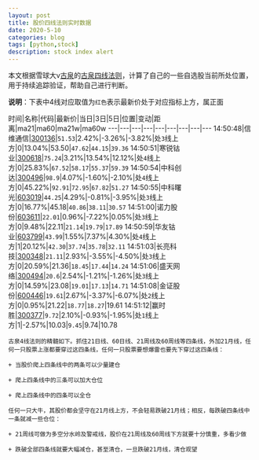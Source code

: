 ```yaml
---
layout: post
title: 股价四线法则实时数据
date: 2020-5-10
categories: blog
tags: [python,stock]
description: stock index alert
---
```



本文根据雪球大v[古泉](https://xueqiu.com/u/7148646888)的[古泉四线法则](https://xueqiu.com/7148646888/130498192)，计算了自己的一些自选股当前所处位置，用于持续追踪验证，帮助自己进行判断。

**说明**：下表中4线对应取值为`红色`表示最新价处于对应指标上方，属正面

时间|名称|代码|最新价|当日|3日|5日|位置|变动|距离|ma21|ma60|ma21w|ma60w
---|---|---|---|---|---|---|---|---
14:50:48|信维通信|[300136](https://xueqiu.com/S/SZ300136)|`51.53`|2.42%|-3.26%|-3.82%|处`3`线上方|0|13.04%|53.50|`47.62`|`44.15`|`39.36`
14:50:51|寒锐钴业|[300618](https://xueqiu.com/S/SZ300618)|`75.24`|3.21%|13.54%|12.12%|处`4`线上方|0|25.83%|`67.52`|`58.17`|`55.37`|`59.39`
14:50:54|中科创达|[300496](https://xueqiu.com/S/SZ300496)|`98.9`|4.07%|-1.60%|-2.10%|处`4`线上方|0|45.22%|`92.91`|`72.95`|`67.82`|`51.27`
14:50:55|中科曙光|[603019](https://xueqiu.com/S/SH603019)|`44.25`|4.29%|-0.81%|-3.95%|处`3`线上方|0|16.77%|45.18|`40.86`|`38.11`|`30.57`
14:51:00|诺力股份|[603611](https://xueqiu.com/S/SH603611)|`22.01`|0.96%|-7.22%|0.05%|处`3`线上方|0|9.48%|22.11|`21.14`|`19.79`|`17.89`
14:50:59|华友钴业|[603799](https://xueqiu.com/S/SH603799)|`43.99`|1.55%|7.37%|4.30%|处`4`线上方|1|20.12%|`42.30`|`37.74`|`35.78`|`32.11`
14:51:03|长亮科技|[300348](https://xueqiu.com/S/SZ300348)|`21.11`|2.93%|-3.55%|-4.50%|处`3`线上方|0|20.59%|21.36|`18.45`|`17.44`|`14.24`
14:51:06|盛天网络|[300494](https://xueqiu.com/S/SZ300494)|`20.6`|2.54%|-1.21%|-1.26%|处`3`线上方|0|14.59%|23.08|`19.01`|`17.13`|`14.71`
14:51:08|金证股份|[600446](https://xueqiu.com/S/SH600446)|`19.61`|2.67%|-3.37%|-6.07%|处`2`线上方|0|0.95%|21.22|`18.77`|`18.27`|19.61
14:51:12|赢时胜|[300377](https://xueqiu.com/S/SZ300377)|`9.72`|2.10%|-0.93%|-1.95%|处`1`线上方|1|-2.57%|10.03|`9.45`|9.74|10.78

```
古泉4线法则的精髓如下。抓住21日线、60日线、21周线及60周线等四条线，外加21月线，任何一只股票上涨都要穿过这四条线，任何一只股票要想爆雷也要先下穿过这四条线：

+ 当股价爬上四条线中的两条可以少量建仓

+ 爬上四条线中的三条可以加大仓位

+ 爬上四条线中的四条可以全仓

任何一只大牛，其股价都会坚守在21月线上方，不会轻易跌破21月线；相反，每跌破四条线中一条就减一些仓位：

+ 21周线可做为多空分水岭及警戒线，股价在21周线及60周线下方就要十分慎重，多看少做

+ 跌破全部四条线就要大幅减仓，甚至清仓，一旦跌破21月线，清仓观望
```